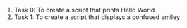 1. Task 0: To create a script that prints Hello World
2. Task 1: To create a script that displays a confused smiley
